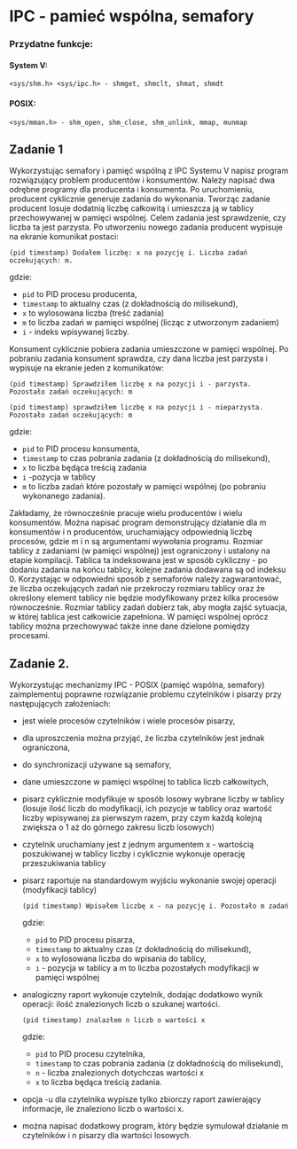 # IPC - pamieć wspólna, semafory

### Przydatne funkcje:

#### System V:

`<sys/shm.h> <sys/ipc.h> - shmget, shmclt, shmat, shmdt`

#### POSIX:

`<sys/mman.h> - shm_open, shm_close, shm_unlink, mmap, munmap`

## Zadanie 1

Wykorzystując semafory i pamięć wspólną z IPC Systemu V napisz program rozwiązujący problem producentów i konsumentów. Należy napisać dwa odrębne programy dla producenta i konsumenta. Po uruchomieniu, producent cyklicznie generuje zadania do wykonania. Tworząc zadanie producent losuje dodatnią liczbę całkowitą i umieszcza ją w tablicy przechowywanej w pamięci wspólnej. Celem zadania jest sprawdzenie, czy liczba ta jest parzysta. Po utworzeniu nowego zadania producent wypisuje na ekranie komunikat postaci:

`(pid timestamp) Dodałem liczbę: x na pozycję i. Liczba zadań oczekujących: m.`

gdzie: 
* ``pid`` to PID procesu producenta,  
* ``timestamp`` to aktualny czas (z dokładnością do milisekund),  
* ``x`` to wylosowana liczba (treść zadania)  
* ``m`` to liczba zadań w pamięci wspólnej (licząc z utworzonym zadaniem)  
* ``i`` - indeks wpisywanej liczby.

Konsument cyklicznie pobiera zadania umieszczone w pamięci wspólnej. Po pobraniu zadania konsument sprawdza, czy dana liczba jest parzysta i wypisuje na ekranie jeden z komunikatów:

`(pid timestamp) Sprawdziłem liczbę x na pozycji i - parzysta. Pozostało zadań oczekujących: m`

`(pid timestamp) sprawdziłem liczbę x na pozycji i - nieparzysta. Pozostało zadań oczekujących: m`

gdzie: 
* ``pid`` to PID procesu konsumenta,  
* ``timestamp`` to czas pobrania zadania (z dokładnością do milisekund),  
* ``x`` to liczba będąca treścią zadania  
* ``i`` -pozycja w tablicy  
* ``m`` to liczba zadań które pozostały w pamięci wspólnej (po pobraniu wykonanego zadania).  

Zakładamy, że równocześnie pracuje wielu producentów i wielu konsumentów. Można napisać program demonstrujący działanie dla m konsumentów i n producentów, uruchamiający odpowiednią liczbę procesów, gdzie m i n są argumentami wywołania programu.
Rozmiar tablicy z zadaniami (w pamięci wspólnej) jest ograniczony i ustalony na etapie kompilacji. Tablica ta indeksowana jest w sposób cykliczny - po dodaniu zadania na końcu tablicy, kolejne zadania dodawana są od indeksu 0.
Korzystając w odpowiedni sposób z semaforów należy zagwarantować, że liczba oczekujących zadań nie przekroczy rozmiaru tablicy oraz że określony element tablicy nie będzie modyfikowany przez kilka procesów równocześnie. Rozmiar tablicy zadań dobierz tak, aby mogła zajść sytuacja, w której tablica jest całkowicie zapełniona. W pamięci wspólnej oprócz tablicy można przechowywać także inne dane dzielone pomiędzy procesami.

## Zadanie 2.

Wykorzystując mechanizmy IPC - POSIX (pamięć wspólna, semafory) zaimplementuj poprawne rozwiązanie problemu czytelników i pisarzy przy następujących założeniach:

- jest wiele procesów czytelników i wiele procesów pisarzy,
- dla uproszczenia można przyjąć, że liczba czytelników jest jednak ograniczona,
- do synchronizacji używane są semafory,
- dane umieszczone w pamięci wspólnej to tablica liczb całkowitych,
- pisarz cyklicznie modyfikuje w sposób losowy wybrane liczby w tablicy (losuje ilość liczb do modyfikacji, ich pozycje w tablicy oraz wartość liczby wpisywanej za pierwszym razem, przy czym każdą kolejną zwiększa o 1 aż do górnego zakresu liczb losowych)
- czytelnik uruchamiany jest z jednym argumentem x - wartością poszukiwanej w tablicy liczby i cyklicznie wykonuje operację przeszukiwania tablicy
- pisarz raportuje na standardowym wyjściu wykonanie swojej operacji (modyfikacji tablicy)

    `(pid timestamp) Wpisałem liczbę x - na pozycję i. Pozostało m zadań`
    
    gdzie:  
    * ``pid`` to PID procesu pisarza,
    * ``timestamp`` to aktualny czas (z dokładnością do milisekund),
    * ``x`` to wylosowana liczba do wpisania do tablicy,
    * ``i`` - pozycja w tablicy a m to liczba pozostałych modyfikacji w pamięci wspólnej
- analogiczny raport wykonuje czytelnik, dodając dodatkowo wynik operacji: ilość znalezionych liczb o szukanej wartości.

    `(pid timestamp) znalazłem n liczb o wartości x`
    
    gdzie:
    * ``pid`` to PID procesu czytelnika,  
    * ``timestamp`` to czas pobrania zadania (z dokładnością do milisekund),
    * ``n`` - liczba znalezionych dotychczas wartości x
    * ``x`` to liczba będąca treścią zadania.
- opcja -u dla czytelnika wypisze tylko zbiorczy raport zawierający informacje, ile znaleziono liczb o wartości x.
- można napisać dodatkowy program, który będzie symulował działanie m czytelników i n pisarzy dla wartości losowych.
